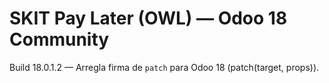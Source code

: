 # SKIT Pay Later (OWL) — Odoo 18 Community
Build 18.0.1.2 — Arregla firma de `patch` para Odoo 18 (patch(target, props)).
